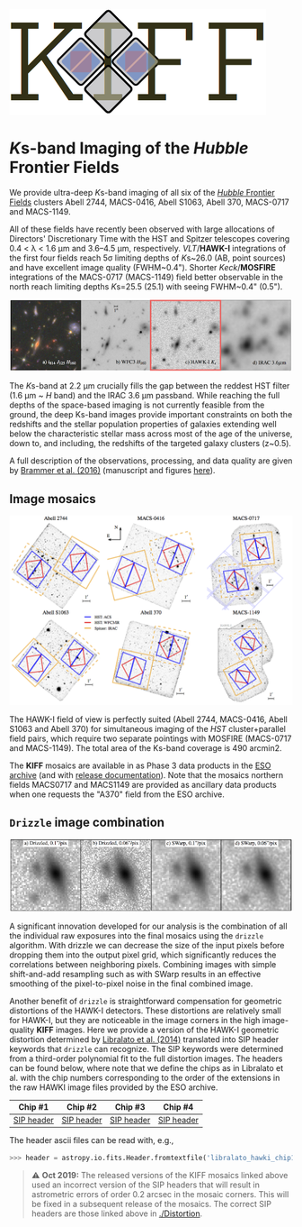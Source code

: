 ![image](Doc/kiff_logo.png) 

*K*s-band Imaging of the *Hubble* Frontier Fields
==================================================

We provide ultra-deep *K*s-band imaging of all six of the [*Hubble* Frontier Fields](http://www.stsci.edu/hst/campaigns/frontier-fields/) clusters Abell 2744, MACS-0416, Abell S1063, Abell 370, MACS-0717 and MACS-1149.  

All of these fields have recently been observed with large allocations of Directors' Discretionary Time with the HST and Spitzer telescopes covering 0.4 < &lambda; < 1.6 &mu;m and 3.6–4.5 &mu;m, respectively. *VLT*/**HAWK-I** integrations of the first four fields reach 5&sigma; limiting depths of *K*s~26.0 (AB, point sources) and have excellent image quality (FWHM~0.4"). Shorter *Keck*/**MOSFIRE** integrations of the MACS-0717 (MACS-1149) field better observable in the north reach limiting depths *K*s=25.5 (25.1) with seeing FWHM~0.4" (0.5").  

![image](Doc/cutout.png) 

The *K*s-band at 2.2 &mu;m crucially fills the gap between the reddest HST filter (1.6 &mu;m ~ *H* band) and the IRAC 3.6 &mu;m passband. While reaching the full depths of the space-based imaging is not currently feasible from the ground, the deep Ks-band images provide important constraints on both the redshifts and the stellar population properties of galaxies extending well below the characteristic stellar mass across most of the age of the universe, down to, and including, the redshifts of the targeted galaxy clusters (z~0.5). 

A full description of the observations, processing, and data quality are given by [Brammer et al. (2016)](http://adsabs.harvard.edu/abs/2016ApJS..226....6B)  (manuscript and figures [here](Paper0/)).

Image mosaics
-------------
![image](Doc/layout.png) 

The HAWK-I field of view is perfectly suited (Abell 2744, MACS-0416, Abell S1063 and Abell 370) for simultaneous imaging of the *HST* cluster+parallel field pairs, which require two separate pointings with MOSFIRE (MACS-0717 and MACS-1149).  The total area of the Ks-band coverage is 490 arcmin2.

The **KIFF** mosaics are available in as Phase 3 data products in the [ESO archive](http://archive.eso.org/wdb/wdb/adp/phase3_imaging/query?wdbo=html%2fdisplay&max_rows_returned=200&target=&resolver=simbad&wdb_input_file=&coord_sys=eq&coord1=&coord2=&box=02%2009%2000&tab_ra=on&tab_dec=on&tab_filter=on&filter=Any&tab_prodcatg=on&prodcatg=Any&tab_sky_solid_angle=on&sky_solid_angle=&isamp=%25&pixelscale=&tab_abmaglim=on&abmaglim=&abmagsat=&tab_sky_res=on&sky_res=&tel_id=Any&tab_ins_id=on&ins_id=Any&obstech=Any&tab_date_obs=on&date_obs=&mjd_obs=&tab_exptime=on&exptime=&tab_texptime=on&texptime=&multi_ob=%25&tab_collection_name=on&collection_name=092.A-0472&tab_prog_id=on&prog_id=&username=&p3orig=%25&tab_origfile=on&origfile=&tab_dp_id=on&dp_id=&rel_date=&tab_referenc=on&referenc=&batch_id=&publication_date=&wdb_input_file_raw=&order_imaging=dummy&) (and with [release documentation](http://www.eso.org/rm/api/v1/public/releaseDescriptions/75)).  Note that the mosaics northern fields MACS0717 and MACS1149 are provided as ancillary data products when one requests the "A370" field from the ESO archive.  

`Drizzle` image combination
---------------------------
![image](Doc/drizzle.png) 

A significant innovation developed for our analysis is the combination of all the individual raw exposures into the final mosaics using the `drizzle` algorithm.  With drizzle we can decrease the size of the input pixels before dropping them into the output pixel grid, which significantly reduces the correlations between neighboring pixels.  Combining images with simple shift-and-add resampling such as with SWarp results in an effective smoothing of the pixel-to-pixel noise in the final combined image. 

Another benefit of `drizzle` is straightforward compensation for geometric distortions of the HAWK-I detectors.  These distortions are relatively small for HAWK-I, but they are noticeable in the image corners in the high image-quality **KIFF** images.  Here we provide a version of the HAWK-I geometric distortion determined by [Libralato et al. (2014)](http://www.aanda.org/10.1051/0004-6361/201322059) translated into SIP header keywords that `drizzle` can recognize.  The SIP keywords were determined from a third-order polynomial fit to the full distortion images.  The headers can be found below, where note that we define the chips as in Libralato et al. with the chip numbers corresponding to the order of the extensions in the raw HAWKI image files provided by the ESO archive.  

|Chip #1   |Chip #2  |Chip #3   |Chip #4   |
|-------   |-------  |-------   |-------   |  
| [SIP header](Distortion/libralato_hawki_chip1.crpix.header)  | [SIP header](Distortion/libralato_hawki_chip2.crpix.header)  | [SIP header](Distortion/libralato_hawki_chip3.crpix.header)  | [SIP header](Distortion/libralato_hawki_chip4.crpix.header)  

The header ascii files can be read with, e.g., 

```python
>>> header = astropy.io.fits.Header.fromtextfile('libralato_hawki_chip1.crpix.header')
```

> :warning: **Oct 2019:** The released versions of the KIFF mosaics linked above used an incorrect version of the SIP headers that will result in astrometric errors of order 0.2 arcsec in the mosaic corners. This will be fixed in a subsequent release of the mosaics.  The correct SIP headers are those linked above in [./Distortion](Distortion/).
